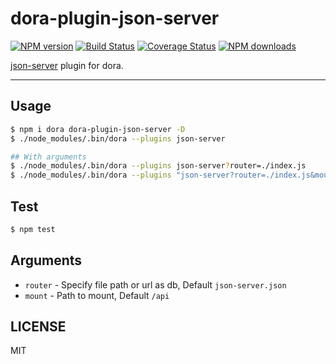 # dora-plugin-json-server

[![NPM version](https://img.shields.io/npm/v/dora-plugin-json-server.svg?style=flat)](https://npmjs.org/package/dora-plugin-json-server)
[![Build Status](https://img.shields.io/travis/dora-js/dora-plugin-json-server.svg?style=flat)](https://travis-ci.org/dora-js/dora-plugin-json-server)
[![Coverage Status](https://img.shields.io/coveralls/dora-js/dora-plugin-json-server.svg?style=flat)](https://coveralls.io/r/dora-js/dora-plugin-json-server)
[![NPM downloads](http://img.shields.io/npm/dm/dora-plugin-json-server.svg?style=flat)](https://npmjs.org/package/dora-plugin-json-server)

[json-server](https://github.com/typicode/json-server) plugin for dora.

---

## Usage

```bash
$ npm i dora dora-plugin-json-server -D
$ ./node_modules/.bin/dora --plugins json-server

## With arguments
$ ./node_modules/.bin/dora --plugins json-server?router=./index.js
$ ./node_modules/.bin/dora --plugins "json-server?router=./index.js&mount=/"
```

## Test

```bash
$ npm test
```

## Arguments

- `router` - Specify file path or url as db, Default `json-server.json`
- `mount` - Path to mount, Default `/api`

## LICENSE

MIT
